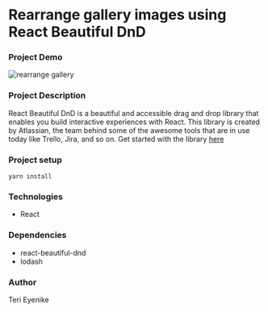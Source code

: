 # Rearrange gallery images using React Beautiful DnD

### Project Demo

![rearrange gallery](https://uc220bfc1c644cb4cb4ef0d90ed8.previews.dropboxusercontent.com/p/thumb/ABhf1Er9iBt7liu-y-6_Gjp3aUTY5dC4eT9NpZtI5dytl87eR8pWQjtTBscYaM5PcIFSB17bMDfy_NmFlCJOZP3PsaMwMEZe26M9kcudeaUn1k5zpW-cW8FaZYzCqqOGeWZJ4eD1IUz_20wbiGCWwJ8ZWLfLoOSvWjdtH3bgTrjM2FtREOwfwPZox49CdBfSM7CyC78WZIsNkiblwYHObKUxhAjTwJxOwxQkszG2BY5YAXj7x4fp4boEHI4ZPJCqzVpKe2JLWwdli3B5G4uM7HGko-R5m24qFFmREwwau_ycIXeQDuZH29WZ_00aUb6_CmiNIEPsPZ1giSYgylJ26v0bMhCbzBUwqqnPp1PipQ-Bmx4bd7YlPP7kPoxoBQWtn68jY0tSPg_MIFxv3ekmCVVFtg8gth_jQDC1HFHmKRkdBw/p.gif)

### Project Description

React Beautiful DnD is a beautiful and accessible drag and drop library that enables you build interactive experiences with React. This library is created by Atlassian, the team behind some of the awesome tools that are in use today like Trello, Jira, and so on. Get started with the library [here](https://github.com/atlassian/react-beautiful-dnd)

### Project setup

```
yarn install
```

### Technologies

- React

### Dependencies

- react-beautiful-dnd
- lodash

### Author

Teri Eyenike
